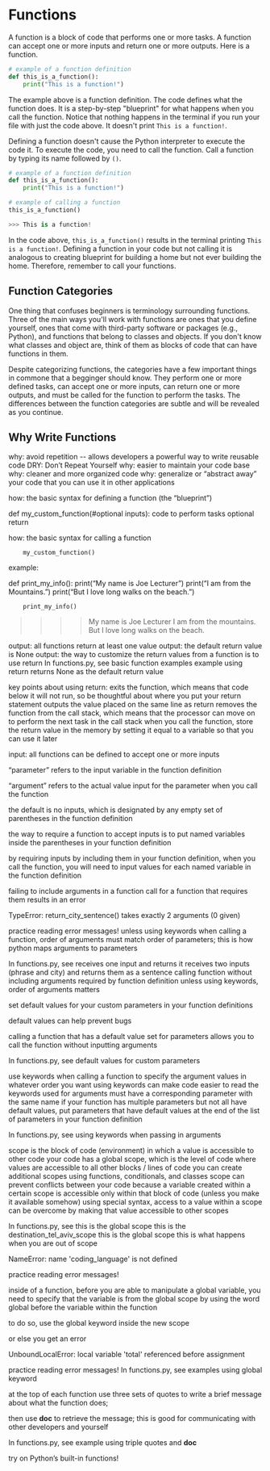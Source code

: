# Functions

A function is a block of code that performs one or more tasks. A function can accept one or more inputs and return one or more outputs. Here is a function.

```python
# example of a function definition
def this_is_a_function():
    print("This is a function!")
```

The example above is a function definition. The code defines what the function does. It is a step-by-step "blueprint" for what happens when you call the function. Notice that nothing happens in the terminal if you run your file with just the code above. It doesn't print `This is a function!`.

Defining a function doesn't cause the Python interpreter to execute the code it. To execute the code, you need to call the function. Call a function by typing its name followed by `()`.

```python
# example of a function definition
def this_is_a_function():
    print("This is a function!")

# example of calling a function
this_is_a_function()

>>> This is a function!
```

In the code above, `this_is_a_function()` results in the terminal printing `This is a function!`. Defining a function in your code but not calling it is analogous to creating blueprint for building a home but not ever building the home. Therefore, remember to call your functions.

## Function Categories

One thing that confuses beginners is terminology surrounding functions. Three of the main ways you'll work with functions are ones that you define yourself, ones that come with third-party software or packages (e.g., Python), and functions that belong to classes and objects. If you don't know what classes and object are, think of them as blocks of code that can have functions in them.

Despite categorizing functions, the categories have a few important things in commone that a begginger should know. They perform one or more defined tasks, can accept one or more inputs, can return one or more outputs, and must be called for the function to perform the tasks. The differences between the function categories are subtle and will be revealed as you continue.

## Why Write Functions

why: avoid repetition -- allows developers a powerful way to write reusable code
DRY: Don’t Repeat Yourself
why: easier to maintain your code base
why: cleaner and more organized code
why: generalize or “abstract away” your code that you can use it in other applications

how: the basic syntax for defining a function (the “blueprint”)

def my_custom_function(#optional inputs):
   code to perform tasks
   optional return

how: the basic syntax for calling a function

		my_custom_function()

example:

def print_my_info():
  	print(“My name is Joe Lecturer”)
print(“I am from the Mountains.”)
print(“But I love long walks on the beach.”)

		print_my_info()

>>>> My name is Joe Lecturer
>>>> I am from the mountains.
>>>> But I love long walks on the beach.

output: all functions return at least one value
output: the default return value is None
output: the way to customize the return values from a function is to use return
In functions.py, see 
basic function examples
example using return
returns None as the default return value

key points about using return: 
exits the function, which means that code below it will not run, so be thoughtful about where you put your return statement
outputs the value placed on the same line as return
removes the function from the call stack, which means that the processor can move on to perform the next task in the call stack
when you call the function, store the return value in the memory by setting it equal to a variable so that you can use it later 

input: all functions can be defined to accept one or more inputs

“parameter” refers to the input variable in the function definition

“argument” refers to the actual value input for the parameter when you call the function

the default is no inputs, which is designated by any empty set of parentheses in the function definition

the way to require a function to accept inputs is to put named variables inside the parentheses in your function definition

by requiring inputs by including them in your function definition, when you call the function, you will need to input values for each named variable in the function definition

failing to include arguments in a function call for a function that requires them results in an error

TypeError: return_city_sentence() takes exactly 2 arguments (0 given)

practice reading error messages!
unless using keywords when calling a function, order of arguments must match order of parameters; this is how python maps arguments to parameters

In functions.py, see 
receives one input and returns it
receives two inputs (phrase and city) and returns them as a sentence
calling function without including arguments required by function definition
unless using keywords, order of arguments matters

set default values for your custom parameters in your function definitions

default values can help prevent bugs

calling a function that has a default value set for parameters allows you to call the function without inputting arguments

In functions.py, see 
default values for custom parameters


use keywords when calling a function to specify the argument values in whatever order you want
using keywords can make code easier to read
the keywords used for arguments must have a corresponding parameter with the same name
if your function has multiple parameters but not all have default values, put parameters that have default values at the end of the list of parameters in your function definition

In functions.py, see 
using keywords when passing in arguments

scope is the block of code (environment) in which a value is accessible to other code
your code has a global scope, which is the level of code where values are accessible to all other blocks / lines of code
you can create additional scopes using functions, conditionals, and classes
scope can prevent conflicts between your code because a variable created within a certain scope is accessible only within that block of code (unless you make it available somehow)
using special syntax, access to a value within a scope can be overcome by making that value accessible to other scopes

In functions.py, see 
this is the global scope
this is the destination_tel_aviv_scope
this is the global scope
this is what happens when you are out of scope

NameError: name 'coding_language' is not defined


practice reading error messages!

inside of a function, before you are able to manipulate a global variable, you need to specify that the variable is from the global scope by using the word global before the variable within the function

to do so, use the global keyword inside the new scope

or else you get an error

UnboundLocalError: local variable 'total' referenced before assignment

practice reading error messages!
In functions.py, see 
examples using global keyword

at the top of each function use three sets of quotes to write a brief message about what the function does; 

then use __doc__ to retrieve the message; this is good for communicating with other developers and yourself



In functions.py, see 
example using triple quotes and __doc__


try on Python’s built-in functions!
